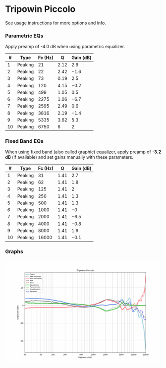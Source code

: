 # Tripowin Piccolo
See [usage instructions](https://github.com/jaakkopasanen/AutoEq#usage) for more options and info.

### Parametric EQs
Apply preamp of -4.0 dB when using parametric equalizer.

|   # | Type    |   Fc (Hz) |    Q |   Gain (dB) |
|-----|---------|-----------|------|-------------|
|   1 | Peaking |        21 | 2.12 |         2.9 |
|   2 | Peaking |        22 | 2.42 |        -1.6 |
|   3 | Peaking |        73 | 0.19 |         2.5 |
|   4 | Peaking |       120 | 4.15 |        -0.2 |
|   5 | Peaking |       499 | 1.05 |         0.5 |
|   6 | Peaking |      2275 | 1.06 |        -6.7 |
|   7 | Peaking |      2595 | 2.49 |         0.6 |
|   8 | Peaking |      3816 | 2.19 |        -1.4 |
|   9 | Peaking |      5335 | 3.62 |         5.3 |
|  10 | Peaking |      6750 | 6    |         2   |

### Fixed Band EQs
When using fixed band (also called graphic) equalizer, apply preamp of **-3.2 dB** (if available) and set gains manually with these parameters.

|   # | Type    |   Fc (Hz) |    Q |   Gain (dB) |
|-----|---------|-----------|------|-------------|
|   1 | Peaking |        31 | 1.41 |         2.7 |
|   2 | Peaking |        62 | 1.41 |         1.8 |
|   3 | Peaking |       125 | 1.41 |         2   |
|   4 | Peaking |       250 | 1.41 |         1.3 |
|   5 | Peaking |       500 | 1.41 |         1.3 |
|   6 | Peaking |      1000 | 1.41 |        -0   |
|   7 | Peaking |      2000 | 1.41 |        -6.5 |
|   8 | Peaking |      4000 | 1.41 |        -0.8 |
|   9 | Peaking |      8000 | 1.41 |         1.6 |
|  10 | Peaking |     16000 | 1.41 |        -0.1 |

### Graphs
![](./Tripowin%20Piccolo.png)
